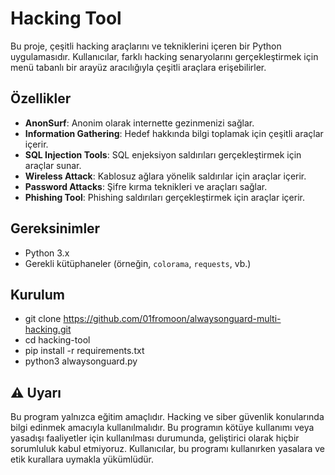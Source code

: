# Hacking Tool

Bu proje, çeşitli hacking araçlarını ve tekniklerini içeren bir Python uygulamasıdır. Kullanıcılar, farklı hacking senaryolarını gerçekleştirmek için menü tabanlı bir arayüz aracılığıyla çeşitli araçlara erişebilirler.

## Özellikler

- **AnonSurf**: Anonim olarak internette gezinmenizi sağlar.
- **Information Gathering**: Hedef hakkında bilgi toplamak için çeşitli araçlar içerir.
- **SQL Injection Tools**: SQL enjeksiyon saldırıları gerçekleştirmek için araçlar sunar.
- **Wireless Attack**: Kablosuz ağlara yönelik saldırılar için araçlar içerir.
- **Password Attacks**: Şifre kırma teknikleri ve araçları sağlar.
- **Phishing Tool**: Phishing saldırıları gerçekleştirmek için araçlar içerir.

## Gereksinimler

- Python 3.x
- Gerekli kütüphaneler (örneğin, `colorama`, `requests`, vb.)

## Kurulum

   * git clone https://github.com/01fromoon/alwaysonguard-multi-hacking.git
   * cd hacking-tool 
   * pip install -r requirements.txt
   * python3 alwaysonguard.py

## ⚠️ Uyarı

Bu program yalnızca eğitim amaçlıdır. Hacking ve siber güvenlik konularında bilgi edinmek amacıyla kullanılmalıdır. Bu programın kötüye kullanımı veya yasadışı faaliyetler için kullanılması durumunda, geliştirici olarak hiçbir sorumluluk kabul etmiyoruz. Kullanıcılar, bu programı kullanırken yasalara ve etik kurallara uymakla yükümlüdür.

